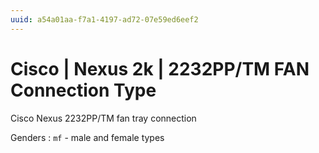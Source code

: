 ```yaml
---
uuid: a54a01aa-f7a1-4197-ad72-07e59ed6eef2
---
```

# Cisco | Nexus 2k | 2232PP/TM FAN Connection Type

Cisco Nexus 2232PP/TM fan tray connection

Genders
: `mf` - male and female types
